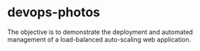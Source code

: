 # devops-photos
The objective  is to demonstrate the deployment and automated management of a load-balanced auto-scaling web application.
